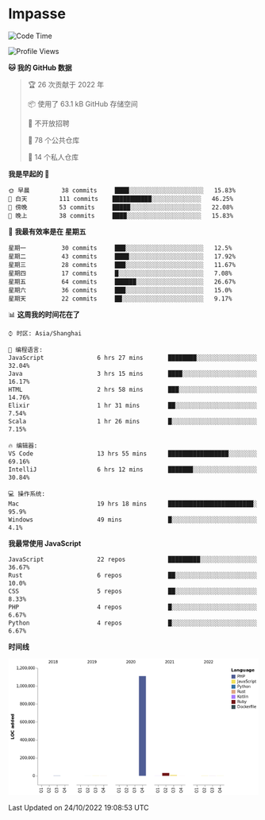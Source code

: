 # Impasse

<!--START_SECTION:waka-->
![Code Time](http://img.shields.io/badge/Code%20Time-1%2C591%20hrs%2022%20mins-blue)

![Profile Views](http://img.shields.io/badge/%E4%B8%AA%E4%BA%BA%E8%B5%84%E6%96%99%E8%A7%82%E7%9C%8B%E6%AC%A1%E6%95%B0-2-blue)

**🐱 我的 GitHub 数据** 

> 🏆 26 次贡献于 2022 年
 > 
> 📦  使用了 63.1 kB GitHub 存储空间 
 > 
> 🚫 不开放招聘
 > 
> 📜 78 个公共仓库 
 > 
> 🔑 14 个私人仓库  
 > 
**我是早起的 🐤** 

```text
🌞 早晨         38 commits     ████░░░░░░░░░░░░░░░░░░░░░   15.83% 
🌆 白天         111 commits    ███████████░░░░░░░░░░░░░░   46.25% 
🌃 傍晚         53 commits     █████░░░░░░░░░░░░░░░░░░░░   22.08% 
🌙 晚上         38 commits     ████░░░░░░░░░░░░░░░░░░░░░   15.83%

```
📅 **我最有效率是在 星期五** 

```text
星期一          30 commits     ███░░░░░░░░░░░░░░░░░░░░░░   12.5% 
星期二          43 commits     ████░░░░░░░░░░░░░░░░░░░░░   17.92% 
星期三          28 commits     ███░░░░░░░░░░░░░░░░░░░░░░   11.67% 
星期四          17 commits     █░░░░░░░░░░░░░░░░░░░░░░░░   7.08% 
星期五          64 commits     ██████░░░░░░░░░░░░░░░░░░░   26.67% 
星期六          36 commits     ███░░░░░░░░░░░░░░░░░░░░░░   15.0% 
星期天          22 commits     ██░░░░░░░░░░░░░░░░░░░░░░░   9.17%

```


📊 **这周我的时间花在了** 

```text
⌚︎ 时区: Asia/Shanghai

💬 编程语言: 
JavaScript               6 hrs 27 mins       ████████░░░░░░░░░░░░░░░░░   32.04% 
Java                     3 hrs 15 mins       ████░░░░░░░░░░░░░░░░░░░░░   16.17% 
HTML                     2 hrs 58 mins       ███░░░░░░░░░░░░░░░░░░░░░░   14.76% 
Elixir                   1 hr 31 mins        ██░░░░░░░░░░░░░░░░░░░░░░░   7.54% 
Scala                    1 hr 26 mins        █░░░░░░░░░░░░░░░░░░░░░░░░   7.15%

🔥 编辑器: 
VS Code                  13 hrs 55 mins      █████████████████░░░░░░░░   69.16% 
IntelliJ                 6 hrs 12 mins       ███████░░░░░░░░░░░░░░░░░░   30.84%

💻 操作系统: 
Mac                      19 hrs 18 mins      ████████████████████████░   95.9% 
Windows                  49 mins             █░░░░░░░░░░░░░░░░░░░░░░░░   4.1%

```

**我最常使用 JavaScript** 

```text
JavaScript               22 repos            █████████░░░░░░░░░░░░░░░░   36.67% 
Rust                     6 repos             ██░░░░░░░░░░░░░░░░░░░░░░░   10.0% 
CSS                      5 repos             ██░░░░░░░░░░░░░░░░░░░░░░░   8.33% 
PHP                      4 repos             █░░░░░░░░░░░░░░░░░░░░░░░░   6.67% 
Python                   4 repos             █░░░░░░░░░░░░░░░░░░░░░░░░   6.67%

```


**时间线**

![Chart not found](https://raw.githubusercontent.com/impasse/impasse/master/charts/bar_graph.png) 


 Last Updated on 24/10/2022 19:08:53 UTC
<!--END_SECTION:waka-->
